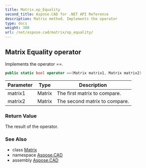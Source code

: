```yaml
---
title: Matrix.op_Equality
second_title: Aspose.CAD for .NET API Reference
description: Matrix method. Implements the operator 
type: docs
weight: 300
url: /net/aspose.cad/matrix/op_equality/
---
```

## Matrix Equality operator

Implements the operator ==.

```csharp
public static bool operator ==(Matrix matrix1, Matrix matrix2)
```

| Parameter | Type | Description |
| --- | --- | --- |
| matrix1 | Matrix | The first matrix to compare. |
| matrix2 | Matrix | The second matrix to compare. |

### Return Value

The result of the operator.

### See Also

* class [Matrix](../)
* namespace [Aspose.CAD](../../matrix/)
* assembly [Aspose.CAD](../../../)


